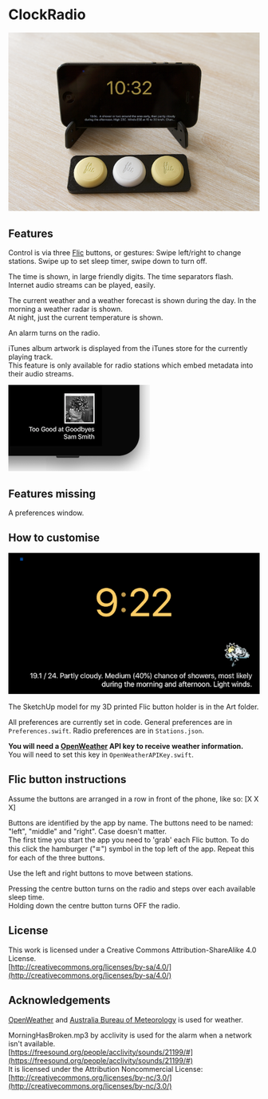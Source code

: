 ClockRadio
====================

![Alt text](Art/Clock%20Radio%20Small.png)

Features
---------------------

Control is via three [Flic](http://flic.io) buttons, or gestures: Swipe left/right to change stations. Swipe up to set sleep timer, swipe down to turn off.

The time is shown, in large friendly digits. The time separators flash.
Internet audio streams can be played, easily.

The current weather and a weather forecast is shown during the day. In the morning a weather radar is shown.  
At night, just the current temperature is shown.

An alarm turns on the radio.

iTunes album artwork is displayed from the iTunes store for the currently playing track.  
This feature is only available for radio stations which embed metadata into their audio streams.

![Alt text](Art/AlbumSmallCorner.png)

Features missing
---------------------

A preferences window.

How to customise
---------------------

![Alt text](Art/ScreenShotWeather.png)

The SketchUp model for my 3D printed Flic button holder is in the Art folder.

All preferences are currently set in code.
General preferences are in `Preferences.swift`. Radio preferences are in `Stations.json`.

**You will need a [OpenWeather](https://openweathermap.org) API key to receive weather information.**  
You will need to set this key in `OpenWeatherAPIKey.swift`.

Flic button instructions
---------------------

Assume the buttons are arranged in a row in front of the phone, like so: [X X X]  

Buttons are identified by the app by name. The buttons need to be named: "left", "middle" and "right". Case doesn't matter.  
The first time you start the app you need to 'grab' each Flic button. To do this click the hamburger ("&#x11054;") symbol in the top left of the app. Repeat this for each of the three buttons.

Use the left and right buttons to move between stations. 

Pressing the centre button turns on the radio and steps over each available sleep time.  
Holding down the centre button turns OFF the radio.

License
-------
This work is licensed under a Creative Commons Attribution-ShareAlike 4.0 License.  
[http://creativecommons.org/licenses/by-sa/4.0/](http://creativecommons.org/licenses/by-sa/4.0/)

Acknowledgements  
---------------------

[OpenWeather](https://openweathermap.org) and [Australia Bureau of Meteorology](https://openweathermap.org) is used for weather. 

MorningHasBroken.mp3 by acclivity is used for the alarm when a network isn't available.  
[https://freesound.org/people/acclivity/sounds/21199/#](https://freesound.org/people/acclivity/sounds/21199/#)  
It is licensed under the Attribution Noncommercial License:  
[http://creativecommons.org/licenses/by-nc/3.0/](http://creativecommons.org/licenses/by-nc/3.0/)


